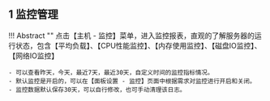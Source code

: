 ## 1 监控管理

!!! Abstract ""
    点击【主机 - 监控】菜单，进入监控报表，直观的了解服务器的运行状态，包含【平均负载】、【CPU性能监控】、【内存使用监控】、【磁盘IO监控】、【网络IO监控】

    - 可以查看昨天，今天，最近7天，最近30天，自定义时间的监控指标情况。
    - 默认监控是开启的，可以在【面板设置 - 监控】页面中根据需求对监控进行开启和关闭。
    - 监控数据默认保存30天，可以自行修改，也可手动清理该日志。
